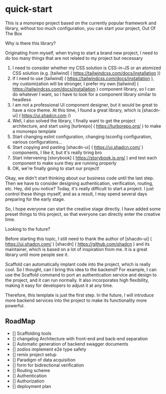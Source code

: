 # quick-start

This is a monorepo project based on the currently popular framework and library, without too much configuration, you can start your project, Out Of The Box

Why is there this library?

Originating from myself, when trying to start a brand new project, I need to do too many things that are not related to my project but necessary

1. I need to consider whether my CSS solution is CSS-in-JS or an atomized CSS solution (e.g. [tailwind] ( https://tailwindcss.com/docs/installation ))
2. If I need to use [tailwind] ( https://tailwindcss.com/docs/installation ), my customization will be stronger, I prefer my own [tailwind] ( https://tailwindcss.com/docs/installation ) component library, so I can do whatever I want, so I have to look for a component library similar to headless
3. I am not a professional UI component designer, but it would be great to have a nice theme. At this time, I found a great library, which is [shacdn-ui] ( https://ui.shadcn.com /)
4. Well, I also solved the library, I finally want to get the project architecture, and start using [turbrepo] ( https://turborepo.org/ ) to make a monorepo template
5. Start changing eslint configuration, changing tsconfig configuration, various configurations...
6. Start copying and pasting [shacdn-ui] ( https://ui.shadcn.com/ ) components, I like it, but it's really tiring bro
7. Start intervening [storybook] ( https://storybook.js.org/ ) and test each component to make sure they are running properly
8. OK, we're finally going to start our project!

Okay, we didn't start thinking about our business code until the last step. Then we have to consider designing authentication, verification, routing, etc. Hey, did you notice? Today, it's really difficult to start a project. I just control these things myself, and as a result, I may spend several days preparing for the early stage.

So, I hope everyone can start the creative stage directly. I have added some preset things to this project, so that everyone can directly enter the creative time.

Looking to the future?

Before starting this topic, I still need to thank the author of [shacdn-ui] ( https://ui.shadcn.com/ ) [shacdn] ( https://github.com/shadcn ) and its maintainer, which is based on a lot of inspiration from me. It is a great library until more people see it.

Scaffold can automatically implant code into the project, which is really cool. So I thought, can I bring this idea to the backend? For example, I can use the Scaffold command to port an authentication service and design to the project, and it can run normally. It also incorporates high flexibility, making it easy for developers to adjust it at any time.

Therefore, this template is just the first step. In the future, I will introduce more backend services into the project to make its functionality more powerful.

## RoadMap

- [] Scaffolding tools
- []  changelog
Architecture with front-end and back-end separation
- [] Automatic generation of backend swagger documents
- [] zodios implement e2e type safety
- [] remix project setup
- [] Paradigm of data acquisition
- [] form for bidirectional verification
- [] Routing scheme
- []  Authentication
- []  Authorization
- [] deployment plan